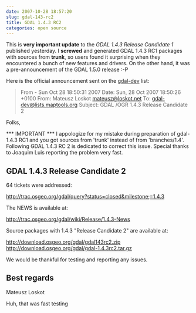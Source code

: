 ```yaml
---
date: 2007-10-28 18:57:20
slug: gdal-143-rc2
title: GDAL 1.4.3 RC2
categories: open source
---
```


This is **very important update** to the _GDAL 1.4.3 Release Candidate 1_ published yesterday. I **screwed** and generated GDAL 1.4.3 RC1 packages with sources from **trunk**, so users found it surprising when they encountered a bunch of new features and drivers. On the other hand, it was a pre-announcement of the GDAL 1.5.0 release :-P






Here is the official announcement sent on the [gdal-dev](http://lists.maptools.org/pipermail/gdal-dev/2007-October/014644.html) list:


> From - Sun Oct 28 18:50:31 2007
Date: Sun, 28 Oct 2007 18:50:26 +0100
From: Mateusz Loskot <mateusz@loskot.net>
To: gdal-dev@lists.maptools.org
Subject: GDAL /OGR 1.4.3 Release Candidate 2

Folks,

*** IMPORTANT ***
I appologize for my mistake during preparation of gdal-1.4.3 RC1
and you got sources from 'trunk' instead of from 'branches/1.4'.
Following GDAL 1.4.3 RC 2 is dedicated to correct this issue.
Special thanks to Joaquim Luis reporting the problem very fast.



GDAL 1.4.3 Release Candidate 2
------------------------------

64 tickets were addressed:

http://trac.osgeo.org/gdal/query?status=closed&milestone;=1.4.3

The NEWS is available at:

http://trac.osgeo.org/gdal/wiki/Release/1.4.3-News

Source packages with 1.4.3 "Release Candidate 2" are available at:

http://download.osgeo.org/gdal/gdal143rc2.zip
http://download.osgeo.org/gdal/gdal-1.4.3rc2.tar.gz

We would be thankful for testing and reporting any issues.	

Best regards
-- 
Mateusz Loskot








Huh, that was fast testing
